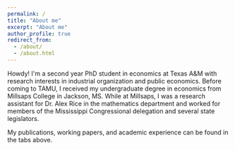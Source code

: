 ```yaml
---
permalink: /
title: "About me"
excerpt: "About me"
author_profile: true
redirect_from: 
  - /about/
  - /about.html
---
```


Howdy! I'm a second year PhD student in economics at Texas A&M with research interests in industrial organization and public economics. Before coming to TAMU, I received my undergraduate degree in economics from Millsaps College in Jackson, MS. While at Millsaps, I was a research assistant for Dr. Alex Rice in the mathematics department and worked for members of the Mississippi Congressional delegation and several state legislators. 

My publications, working papers, and academic experience can be found in the tabs above. 
